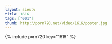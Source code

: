 ```yaml
--- 
layout: sieutv
title: 1616
tags: ["001"]
thumb: http://porn720.net/video/1616/poster.jpg
---
```

{% include porn720 key="1616" %} 
